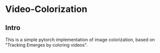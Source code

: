 # Video-Colorization

## Intro 

This is a simple pytorch implementation of image colorization, based on "Tracking Emerges by coloring videos". 
